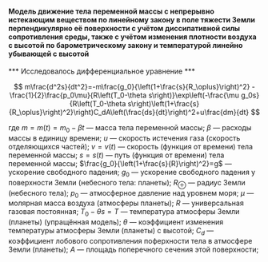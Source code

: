 #### Модель движение тела переменной массы с непрерывно истекающим веществом по линейному закону в поле тяжести Земли перпендикулярно её поверхности с учётом диссипативной силы сопротивления среды, также с учётом изменения плотности воздуха с высотой по барометрическому закону и температурой линейно убывающей с высотой

*** Исследовалось дифференциальное уравнение ***

$$ m\frac{d^2s}{dt^2}=-m\frac{g_0}{\left(1+\frac{s}{R_\oplus}\right)^2} - \frac{1}{2}\frac{p_0\mu}{R\left(T_0-\theta s\right)}\exp\left(-\frac{\mu g_0s}{R\left(T_0-\theta s\right)\left(1+\frac{s}{R_\oplus}\right)^2}\right)C_dA\left(\frac{ds}{dt}\right)^2+u\frac{dm}{dt} $$

где
$m=m(t)=m_0-\beta t$ — масса тела переменной массы;
$\beta$ — расходы массы в единицу времени;
$u$ — скорость истечения газа (скорость отделяющихся частей);
$v=v(t)$ — скорость (функция от времени) тела переменной массы;
$s=s(t)$ — путь (функция от времени) тела переменной массы;
$\frac{g_0}{\left(1+\frac{s}{R}\right)^2}=g$ — ускорение свободного падения;
$g_0$ — ускорение свободного падения у поверхности Земли (небесного тела: планеты);
$R_\oplus$ — радиус Земли (небесного тела);
$p_0$ — атмосферное давление над уровнем моря;
$\mu$ — молярная масса воздуха (атмосферы планеты);
$R$ — универсальная газовая постоянная;
$T_0-\theta s=T$ — температура атмосферы Земли (планеты) (упращённая модель);
$\theta$ — коэффициент изменения температуры атмосферы Земли (планеты) с высотой;
$C_d$ — коэффициент лобового сопротивления поферхности тела в атмосфере Земли (планеты);
$A$ — площадь поперечного сечения этой поверхности;
